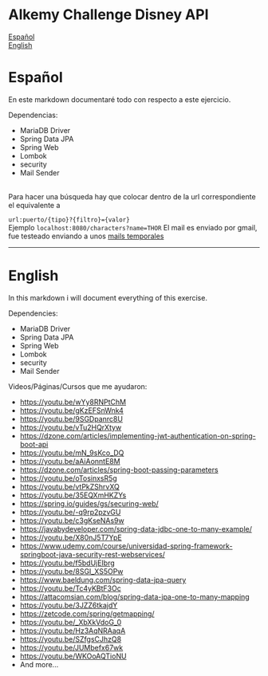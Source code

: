 # Alkemy Challenge Disney API

[Español](#español)\
[English](#english)

 # Español

En este markdown documentaré todo con respecto a este ejercicio.

Dependencias:
- MariaDB Driver 
- Spring Data JPA
- Spring Web
- Lombok
- security
- Mail Sender

\
Para hacer una búsqueda hay que colocar dentro de la url correspondiente el equivalente a 

`
url:puerto/{tipo}?{filtro}={valor}
`
\
Ejemplo
`
localhost:8080/characters?name=THOR
`
El mail es enviado por gmail, fue testeado enviando a unos [mails temporales](temp-mail.org)



---

 # English

In this markdown i will document everything of this exercise.

Dependencies:
- MariaDB Driver 
- Spring Data JPA
- Spring Web
- Lombok
- security
- Mail Sender



Videos/Páginas/Cursos que me ayudaron:
- https://youtu.be/wYy8RNPtChM
- https://youtu.be/gKzEFSnWnk4
- https://youtu.be/9SGDpanrc8U
- https://youtu.be/vTu2HQrXtyw
- https://dzone.com/articles/implementing-jwt-authentication-on-spring-boot-api
- https://youtu.be/mN_9sKco_DQ
- https://youtu.be/aAiAonntE8M
- https://dzone.com/articles/spring-boot-passing-parameters
- https://youtu.be/oTosinxsR5g
- https://youtu.be/vtPkZShrvXQ
- https://youtu.be/35EQXmHKZYs
- https://spring.io/guides/gs/securing-web/
- https://youtu.be/-q9rp2pzvGU
- https://youtu.be/c3gKseNAs9w
- https://javabydeveloper.com/spring-data-jdbc-one-to-many-example/
- https://youtu.be/X80nJ5T7YpE
- https://www.udemy.com/course/universidad-spring-framework-springboot-java-security-rest-webservices/
- https://youtu.be/f5bdUjEIbrg
- https://youtu.be/8SGI_XS5OPw
- https://www.baeldung.com/spring-data-jpa-query
- https://youtu.be/Tc4yKBtF3Oc
- https://attacomsian.com/blog/spring-data-jpa-one-to-many-mapping
- https://youtu.be/3JZZ6tkajdY
- https://zetcode.com/spring/getmapping/
- https://youtu.be/_XbXkVdoG_0
- https://youtu.be/Hz3AqNRAaqA
- https://youtu.be/SZfgsCJhzQ8
- https://youtu.be/JUMbefx67wk
- https://youtu.be/WKOoAQTioNU
- And more...
